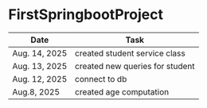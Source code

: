 # FirstSpringbootProject


| Date           | Task                            |
|----------------|---------------------------------|
| Aug. 14, 2025  | created student service class   |
| Aug. 13, 2025  | created new queries for student |
| Aug. 12, 2025  | connect to db                   |
| Aug.8, 2025    | created age computation         |


